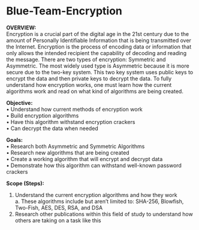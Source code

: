 # Blue-Team-Encryption

<STRONG>OVERVIEW:</STRONG>	<br/>
Encryption is a crucial part of the digital age in the 21st century due to the amount of Personally Identifiable Information that is being transmitted over the Internet. Encryption is the process of encoding data or information that only allows the intended recipient the capability of decoding and reading the message. There are two types of encryption: Symmetric and Asymmetric. The most widely used type is Asymmetric because it is more secure due to the two-key system. This two key system uses public keys to encrypt the data and then private keys to decrypt the data.
	To fully understand how encryption works, one must learn how the current algorithms work and read on what kind of algorithms are being created.

<STRONG>Objective:</STRONG> <br/>
  •	Understand how current methods of encryption work <br/>
  •	Build encryption algorithms <br/>
  •	Have this algorithm withstand encryption crackers <br/>
  •	Can decrypt the data when needed

<STRONG>Goals:</STRONG> <br/>
  •	Research both Asymmetric and Symmetric Algorithms <br/>
  •	Research new algorithms that are being created <br/>
  •	Create a working algorithm that will encrypt and decrypt data <br/>
  •	Demonstrate how this algorithm can withstand well-known password crackers <br/>

<STRONG>Scope (Steps):</STRONG>
  1.	Understand the current encryption algorithms and how they work <br/>
    a.	These algorithms include but aren’t limited to: SHA-256, Blowfish, Two-Fish, AES, DES, RSA, and DSA <br/>
  2.	Research other publications within this field of study to understand how others are taking on a task like this <br/>
